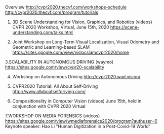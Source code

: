 Overview
http://cvpr2020.thecvf.com/workshops-schedule
http://cvpr2020.thecvf.com/program/tutorials

1. 3D Scene Understanding for Vision, Graphics, and Robotics (videos)
CVPR 2020 Workshop, Virtual, June 15th, 2020
https://scene-understanding.com/talks.html

2. Joint Workshop on Long-Term Visual Localization, Visual Odometry and Geometric and Learning-based SLAM
https://sites.google.com/view/vislocslamcvpr2020/home

3.SCALABILITY IN AUTONOMOUS DRIVING (waymo)
https://sites.google.com/view/cvpr20-scalability

4. Workshop on Autonomous Driving
http://cvpr2020.wad.vision/

5. CVPR2020 Tutorial: All About Self-Driving
http://www.allaboutselfdriving.com/

6. Compositionality in Computer Vision (videos)
June 15th, held in conjunction with CVPR 2020 Virtual

7.WORKSHOP ON MEDIA FORENSICS (videos)
https://sites.google.com/view/wmediaforensics2020/program?authuser=0
Keynote speaker: Hao Li
"Human Digitization in a Post-Covid-19 World"
